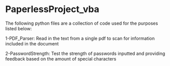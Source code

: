 # PaperlessProject_vba

The following python files are a collection of code used for the purposes listed below:

1-PDF_Parser: Read in the text from a single pdf to scan for information included in the document

2-PasswordStrength: Test the strength of passwords inputted and providing feedback based on the amount of special characters